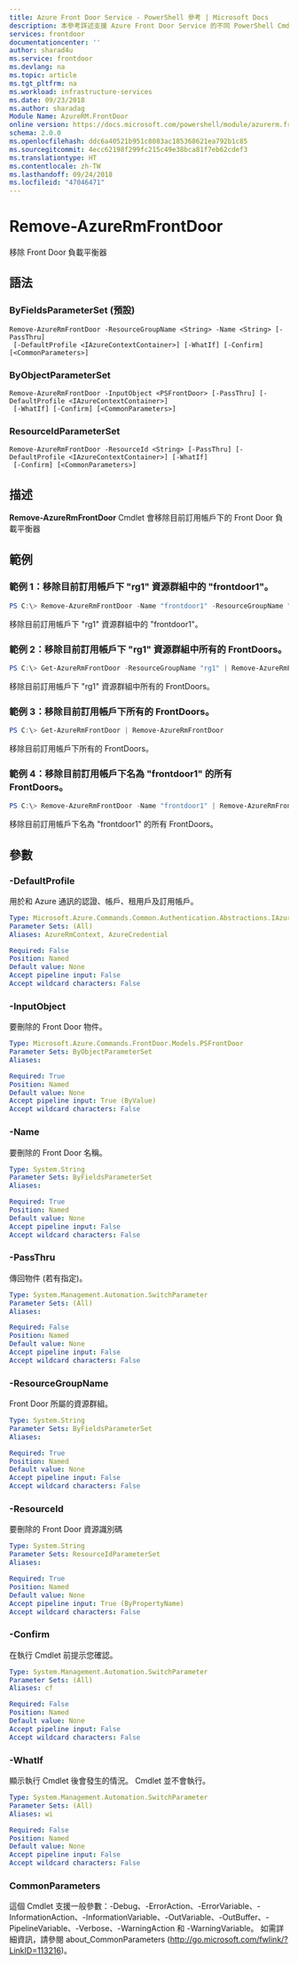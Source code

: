 ```yaml
---
title: Azure Front Door Service - PowerShell 參考 | Microsoft Docs
description: 本參考詳述支援 Azure Front Door Service 的不同 PowerShell Cmdlet
services: frontdoor
documentationcenter: ''
author: sharad4u
ms.service: frontdoor
ms.devlang: na
ms.topic: article
ms.tgt_pltfrm: na
ms.workload: infrastructure-services
ms.date: 09/23/2018
ms.author: sharadag
Module Name: AzureRM.FrontDoor
online version: https://docs.microsoft.com/powershell/module/azurerm.frontdoor/remove-azurermfrontdoor
schema: 2.0.0
ms.openlocfilehash: ddc6a40521b951c8083ac185368621ea792b1c85
ms.sourcegitcommit: 4ecc62198f299fc215c49e38bca81f7eb62cdef3
ms.translationtype: HT
ms.contentlocale: zh-TW
ms.lasthandoff: 09/24/2018
ms.locfileid: "47046471"
---
```

# Remove-AzureRmFrontDoor
移除 Front Door 負載平衡器

## 語法

### ByFieldsParameterSet (預設)
```
Remove-AzureRmFrontDoor -ResourceGroupName <String> -Name <String> [-PassThru]
 [-DefaultProfile <IAzureContextContainer>] [-WhatIf] [-Confirm] [<CommonParameters>]
```

### ByObjectParameterSet
```
Remove-AzureRmFrontDoor -InputObject <PSFrontDoor> [-PassThru] [-DefaultProfile <IAzureContextContainer>]
 [-WhatIf] [-Confirm] [<CommonParameters>]
```

### ResourceIdParameterSet
```
Remove-AzureRmFrontDoor -ResourceId <String> [-PassThru] [-DefaultProfile <IAzureContextContainer>] [-WhatIf]
 [-Confirm] [<CommonParameters>]
```

## 描述
**Remove-AzureRmFrontDoor** Cmdlet 會移除目前訂用帳戶下的 Front Door 負載平衡器

## 範例

### 範例 1：移除目前訂用帳戶下 "rg1" 資源群組中的 "frontdoor1"。
```powershell
PS C:\> Remove-AzureRmFrontDoor -Name "frontdoor1" -ResourceGroupName "rg1"
```

移除目前訂用帳戶下 "rg1" 資源群組中的 "frontdoor1"。

### 範例 2：移除目前訂用帳戶下 "rg1" 資源群組中所有的 FrontDoors。
```powershell
PS C:\> Get-AzureRmFrontDoor -ResourceGroupName "rg1" | Remove-AzureRmFrontDoor
```

移除目前訂用帳戶下 "rg1" 資源群組中所有的 FrontDoors。

### 範例 3：移除目前訂用帳戶下所有的 FrontDoors。
```powershell
PS C:\> Get-AzureRmFrontDoor | Remove-AzureRmFrontDoor
```

移除目前訂用帳戶下所有的 FrontDoors。

### 範例 4：移除目前訂用帳戶下名為 "frontdoor1" 的所有 FrontDoors。
```powershell
PS C:\> Remove-AzureRmFrontDoor -Name "frontdoor1" | Remove-AzureRmFrontDoor
```

移除目前訂用帳戶下名為 "frontdoor1" 的所有 FrontDoors。

## 參數

### -DefaultProfile
用於和 Azure 通訊的認證、帳戶、租用戶及訂用帳戶。

```yaml
Type: Microsoft.Azure.Commands.Common.Authentication.Abstractions.IAzureContextContainer
Parameter Sets: (All)
Aliases: AzureRmContext, AzureCredential

Required: False
Position: Named
Default value: None
Accept pipeline input: False
Accept wildcard characters: False
```

### -InputObject
要刪除的 Front Door 物件。

```yaml
Type: Microsoft.Azure.Commands.FrontDoor.Models.PSFrontDoor
Parameter Sets: ByObjectParameterSet
Aliases:

Required: True
Position: Named
Default value: None
Accept pipeline input: True (ByValue)
Accept wildcard characters: False
```

### -Name
要刪除的 Front Door 名稱。

```yaml
Type: System.String
Parameter Sets: ByFieldsParameterSet
Aliases:

Required: True
Position: Named
Default value: None
Accept pipeline input: False
Accept wildcard characters: False
```

### -PassThru
傳回物件 (若有指定)。

```yaml
Type: System.Management.Automation.SwitchParameter
Parameter Sets: (All)
Aliases:

Required: False
Position: Named
Default value: None
Accept pipeline input: False
Accept wildcard characters: False
```

### -ResourceGroupName
Front Door 所屬的資源群組。

```yaml
Type: System.String
Parameter Sets: ByFieldsParameterSet
Aliases:

Required: True
Position: Named
Default value: None
Accept pipeline input: False
Accept wildcard characters: False
```

### -ResourceId
要刪除的 Front Door 資源識別碼

```yaml
Type: System.String
Parameter Sets: ResourceIdParameterSet
Aliases:

Required: True
Position: Named
Default value: None
Accept pipeline input: True (ByPropertyName)
Accept wildcard characters: False
```

### -Confirm
在執行 Cmdlet 前提示您確認。

```yaml
Type: System.Management.Automation.SwitchParameter
Parameter Sets: (All)
Aliases: cf

Required: False
Position: Named
Default value: None
Accept pipeline input: False
Accept wildcard characters: False
```

### -WhatIf
顯示執行 Cmdlet 後會發生的情況。
Cmdlet 並不會執行。

```yaml
Type: System.Management.Automation.SwitchParameter
Parameter Sets: (All)
Aliases: wi

Required: False
Position: Named
Default value: None
Accept pipeline input: False
Accept wildcard characters: False
```

### CommonParameters
這個 Cmdlet 支援一般參數：-Debug、-ErrorAction、-ErrorVariable、-InformationAction、-InformationVariable、-OutVariable、-OutBuffer、-PipelineVariable、-Verbose、-WarningAction 和 -WarningVariable。 如需詳細資訊，請參閱 about_CommonParameters (http://go.microsoft.com/fwlink/?LinkID=113216)。
